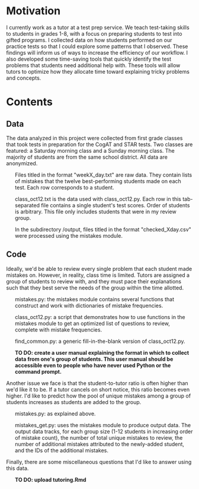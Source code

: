 # Motivation
I currently work as a tutor at a test prep service. We teach test-taking skills to students in grades 1-8, with a focus on preparing students to test into gifted programs. I collected data on how students performed on our practice tests so that I could explore some patterns that I observed. These findings will inform us of ways to increase the efficiency of our workflow. I also developed some time-saving tools that quickly identify the test problems that students need additional help with. These tools will allow tutors to optimize how they allocate time toward explaining tricky problems and concepts.

# Contents
## Data
The data analyzed in this project were collected from first grade classes that took tests in preparation for the CogAT and STAR tests. Two classes are featured: a Saturday morning class and a Sunday morning class. The majority of students are from the same school district. All data are anonymized.
<ul>Files titled in the format "weekX_day.txt" are raw data. They contain lists of mistakes that the twelve best-performing students made on each test. Each row corresponds to a student.</ul>
<ul>class_oct12.txt is the data used with class_oct12.py. Each row in this tab-separated file contains a single student's test scores. Order of students is arbitrary. This file only includes students that were in my review group.</ul>
<ul>In the subdirectory /output, files titled in the format "checked_Xday.csv" were processed using the mistakes module.</ul>

## Code
Ideally, we'd be able to review every single problem that each student made mistakes on. However, in reality, class time is limited. Tutors are assigned a group of students to review with, and they must pace their explanations such that they best serve the needs of the group within the time allotted.
<ul>mistakes.py: the mistakes module contains several functions that construct and work with dictionaries of mistake frequencies. </ul>
<ul>class_oct12.py: a script that demonstrates how to use functions in the mistakes module to get an optimized list of questions to review, complete with mistake frequencies.</ul>
<ul>find_common.py: a generic fill-in-the-blank version of class_oct12.py.</ul>
<ul><b>TO DO: create a user manual explaining the format in which to collect data from one's group of students. This user manual should be accessible even to people who have never used Python or the command prompt.</b></ul>

Another issue we face is that the student-to-tutor ratio is often higher than we'd like it to be. If a tutor cancels on short notice, this ratio becomes even higher. I'd like to predict how the pool of unique mistakes among a group of students increases as students are added to the group.  
<ul>mistakes.py: as explained above.</ul>
<ul>mistakes_get.py: uses the mistakes module to produce output data. The output data tracks, for each group size (1-12 students in increasing order of mistake count), the number of total unique mistakes to review, the number of additional mistakes attributed to the newly-added student, and the IDs of the additional mistakes.</ul>

Finally, there are some miscellaneous questions that I'd like to answer using this data.
<ul><b>TO DO: upload tutoring.Rmd</b></ul>
